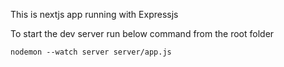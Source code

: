 This is nextjs app running with Expressjs  

To start the dev server run below command from the root folder
```
nodemon --watch server server/app.js    
```